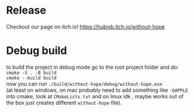 # Release
Checkout our page on itch.io! https://hubixb.itch.io/without-hope

# Debug build
to build the project in debug mode go to the root project folder and do: \
`cmake -S . -B build` \
`cmake --build build` \
now you can run `./build/without-hope/debug/without-hope.exe` \
(at least on windows, on mac probably need to add something like `-DAPPLE` into cmake, look at `CMakeLists.txt` and on linux idk , maybe works out of the box just creates different `without-hope` file).

